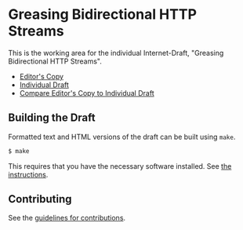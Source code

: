 # Greasing Bidirectional HTTP Streams

This is the working area for the individual Internet-Draft, "Greasing Bidirectional HTTP Streams".

* [Editor's Copy](https://LPardue.github.io/draft-pardue-httpbis-bidi-stream-grease/#go.draft-pardue-httpbis-bidi-stream-grease.html)
* [Individual Draft](https://tools.ietf.org/html/draft-pardue-httpbis-bidi-stream-grease)
* [Compare Editor's Copy to Individual Draft](https://LPardue.github.io/draft-pardue-httpbis-bidi-stream-grease/#go.draft-pardue-httpbis-bidi-stream-grease.diff)

## Building the Draft

Formatted text and HTML versions of the draft can be built using `make`.

```sh
$ make
```

This requires that you have the necessary software installed.  See
[the instructions](https://github.com/martinthomson/i-d-template/blob/master/doc/SETUP.md).


## Contributing

See the
[guidelines for contributions](https://github.com/LPardue/draft-pardue-httpbis-bidi-stream-grease/blob/main/CONTRIBUTING.md).
